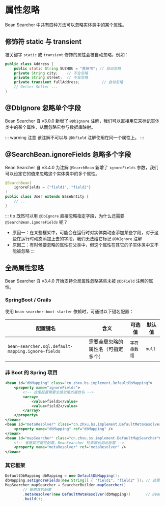 # 属性忽略

Bean Searcher 中共有四种方法可以忽略实体类中的某个属性。

## 修饰符 static 与 transient

被关键字 `static` 或 `transient` 修饰的属性会被自动忽略，例如：

```java
public class Address {
    public static String SUZHOU = "苏州市"; // 自动忽略
    private String city;    // 不会忽略
    private String street;  // 不会忽略
    private transient fullAddress;          // 自动忽略
    // Getter Setter ...
}
```

## @DbIgnore 忽略单个字段

Bean Searcher 自 v3.0.0 新增了 `@DbIgnore` 注解，我们可以直接用它来标记实体类中的某个属性，从而忽略它参与数据库映射。

::: warning 注意
该注解不可以与  `@DbField` 注解使用在同一个属性上。
:::

## @SearchBean.ignoreFields 忽略多个字段

Bean Searcher 自 v3.4.0 为注解 `@SearchBean` 新增了 `ignoreFields` 参数，我们可以设定它的值来忽略这个实体类中的多个属性。

```java
@SearchBean(
    ignoreFields = {"field1", "field2"}
)
public class User extends BaseEntity {
    // ...
}
```

::: tip 既然可以用 `@DbIgnore` 直接忽略指定字段，为什么还需要 `@SearchBean.ignoreFields` 呢？
* 原因一：在某些框架中，可能会在运行时对实体类动态添加某些字段，对于这些在运行时动态添加上去的字段，我们无法给它标记 `@DbIgnore` 注解
* 原因二：有时候要忽略的属性在父类中，但这个属性在其它的子实体类中又不能被忽略
:::

## 全局属性忽略

Bean Searcher 自 v3.4.0 开始支持全局属性忽略某些未被 `@DbField` 注解的属性。

### SpringBoot / Grails

使用 `bean-searcher-boot-starter` 依赖时，可通过以下键名配置：

配置键名 | 含义 | 可选值 | 默认值
-|-|-|-
`bean-searcher.sql.default-mapping.ignore-fields` | 需要全局忽略的属性名（可指定多个） | `字符串数组` | `null`

### 非 Boot 的 Spring 项目

```xml
<bean id="dbMapping" class="cn.zhxu.bs.implement.DefaultDbMapping">
    <property name="ignoreFields"> 
        <!-- 这里配置需要全局忽略的属性名 -->
        <array>
            <value>field1</value>
            <value>field2</value>
        </array>
    </property>
</bean>
<bean id="metaResolver" class="cn.zhxu.bs.implement.DefaultMetaResolver">
    <property name="dbMapping" ref="dbMapping" />
</bean>
<bean id="mapSearcher" class="cn.zhxu.bs.implement.DefaultMapSearcher">
    <!-- 省略其它属性配置，BeanSearcher 检索器也同此配置 -->
    <property name="metaResolver" ref="metaResolver" />
</bean>
```

### 其它框架

```java
DefaultDbMapping dbMapping = new DefaultDbMapping();
dbMapping.setIgnoreFields(new String[] { "field1", "field2" }); // 这里配置需要全局忽略的属性名
MapSearcher mapSearcher = SearcherBuilder.mapSearcher()
        // 省略其它配置
        .metaResolver(new DefaultMetaResolver(dbMapping))       // BeanSearcher 检索器也同此配置
        .build();
```
